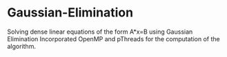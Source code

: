# Gaussian-Elimination
Solving dense linear equations of the form A*x=B using Gaussian Elimination
Incorporated OpenMP and pThreads for the computation of the algorithm.
